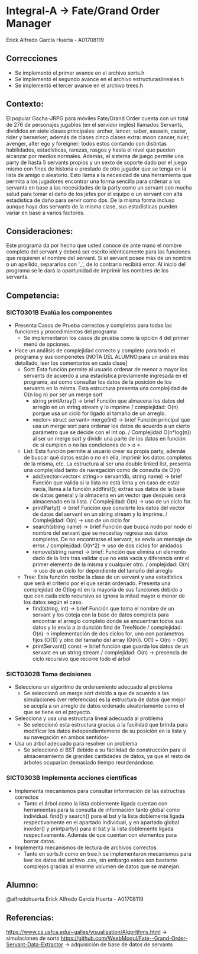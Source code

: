 # Integral-A -> Fate/Grand Order Manager
Erick Alfredo García Huerta - A01708119
## Correcciones
* Se implementó el primer avance en el archivo sorts.h
* Se implementó el segundo avance en el archivo estructuraslineales.h
* Se implementó el tercer avance en el archivo trees.h
## Contexto: 
El popular Gacha-JRPG para móviles Fate/Grand Order cuenta con un total de 276 de personajes jugables (en el servidor inglés) llamados Servants, divididos en siete clases principales: archer, lancer, saber, assasin, caster, rider y berserker; además de clases cinco clases extra: moon cancer, ruler, avenger, alter ego y foreigner; todos estos contando con distintas habilidades, estadísticas, rarezas, rasgos y hasta el nivel que pueden alcanzar por medios normales. Además, el sistema de juego permite una party de hasta 5 servants propios y un sexto  de soporte dado por el juego mismo con fines de historia o prestado de otro jugador que se tenga en la lista de amigo o aleatorio.
Esto llama a la necesidad de una herramienta que permita a los jugadores encontrar una forma sencilla para ordenar a los servants en base a las necesidades de la party como un servant con mucha salud para tomar el daño de los jefes por el equipo o un servant con alta estadística de daño para servir como dps. De  la misma forma incluso aunque haya dos servants de la misma clase, sus estadísticas pueden variar en base a varios factores.
## Consideraciones:
Este programa da por hecho que usted conoce de ante mano el nombre completo del servant y deberá ser escrito idénticamente para las funciones que requieren el nombre del servant. Si el servant posee más de un nombre o un apellido, separarlos con '_', de lo contrario recibirá error. Al inicio del programa se le dará la oportunidad de imprimir los nombres de los servants.
## Competencia:
### SICT0301B Evalúa los componentes
* Presenta Casos de Prueba correctos y completos para todas las funciones y procedimientos del programa
   * Se implementaron los casos de prueba como la opción 4 del primer menú de opciones.
* Hace un análisis de complejidad correcto y completo para todo el programa y sus compenetes [NOTA DEL ALUMNO:para un análisis más detallado, leer los comentarios en cada clase]
   * Sort: Esta función permite al usuario ordenar de menor a mayor los servants de acuerdo a una estadística previamente ingresada en el programa, así como consultar los datos de la posición de los servants en la misma. Esta estructura presenta una complejidad de O(n log n) por ser un merge sort
     - string printArray() -> brief Función que almacena los datos del arreglo en un string stream y lo imprime / complejidad: O(n) porque usa un ciclo for ligado al tamaño de un arreglo.
     - vector< struct servant> merge(int) -> brief Función principal que usa un merge sort para ordenar los datos de acuerdo a un cierto parámetro que se decide con el int op. / Complejidad O(n*log(n)) al ser un merge sort y dividir una parte de los datos en función de si cumplen o no las condiciones de > o <.
   * List: Esta función permite al usuario crear su propia party, además de buscar qué datos están o no en ella, imprimir los datos completos de la misma, etc. La estructura al ser una double linked list, presenta una complejidad tanto de navegación como de consulta de O(n)
     - add(vector<vector< string>> servantdb, string name) -> brief Función que valida si la lista no está llena y en caso de estar vacía, llama a la función addfirst(); extrae sus datos de la base de datos general y la almacena en un vector que después será almacenado en la lista. / Complejidad: O(n) -> uso de un ciclo for.
     - printParty() -> brief Función que convierte los datos del vector de datos del servant en un string stream y lo imprime. / Complejidad: O(n) -> uso de un ciclo for
     - search(string name) -> brief Función que busca nodo por nodo el nombre del servant que se necesitay regresa sus datos completos. De no encontrarse el servant, se envía un mensaje de error. / complejidad: O(n^2) -> uso de dos ciclos for anidados
     - remove(string name) -> brief: Función que elimina un elemento dado de la lista tras validar que no está vacía y diferencía entr el primer elemento de la misma y cualquier otro. / omplejidad: O(n) -> uso de un ciclo for dependiente del tamaño del arreglo
   * Tree: Esta función recibe la clase de un servant y una estadística que será el criterio por el que serán ordenado. Presenta una complejidad de O(log n) en la mayoría de sus funciones debido a que con cada ciclo recursivo se ignora la mitad mayor o menor de los datos según el caso.
     - find(string, int) -> brief Función que toma el nombre de un servant y los coteja con la base de datos completa para encontrar el arreglo completo donde se encuentran todos sus datos y lo envía a la dunción find de TreeNode / complejidad: O(n) -> implementación de dos ciclos for, uno con parámetros fijos (O(1)) y otro del tamaño del array (O(n)). O(1) + O(n) = O(n)
     - printServant() const -> brief función que guarda los datos de un servant en un string stream / complejidad: O(n) -> presencia de ciclo recursivo que recorre todo el árbol
### SICT0302B Toma decisiones 
* Selecciona un algoritmo de ordenamiento adecuado al problema
  * Se seleccionó un merge sort debido a que de acuerdo a las simulaciones (ver referencias) es la estructura de datos que mejor se acopla a un arreglo de datos ordenado aleatoriamente como el que se tiene en el proyecto.
* Selecciona y usa una estructura lineal adecuada al problema
  * Se seleccionó esta estructura gracias a la facilidad que brinda para modificar los datos independientemene de su posición en la lista y su navegación en ambos sentidos-
* Usa un árbol adecuado para resolver un problema
  * Se seleccionó el BST debido a su fácilidad de construcción para el almacenamiento de grandes cantidades de datos, ya que el resto de árboles ocuparían demasiado tiempo reordenándose.
### SICT0303B Implementa acciones científicas
* Implementa mecanismos para consultar información de las estructras correctos
  * Tanto el árbol como la lista doblemente ligada cuentan con herramientas para la consulta de información tanto global como individual. find() y search() para el bst y la lista doblemente ligada respectivamente en el apartado individual, y en apartado global inorder() y printparty() para el bst y la lista doblemente ligada respectivamente. Además de que cuentan con elementos para borrar datos.
* Implementa mecanismos de lectura de archivos correctos
  * Tanto en sorts.h como en tree.h se implementaron mecanismos para leer los datos del archivo .csv, sin embargo estos son bastante complejos gracias al enorme volumen de datos que se manejan.
## Alumno:
@alfredohuerta Erick Alfredo García Huerta - A01708119
## Referencias: 
https://www.cs.usfca.edu/~galles/visualization/Algorithms.html -> simulaciones de sorts
https://github.com/WeebMogul/Fate--Grand-Order-Servant-Data-Extractor -> adquisición de base de datos de servants
